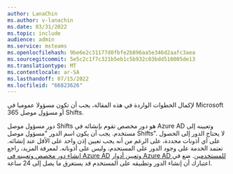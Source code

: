 ```yaml
---
author: LanaChin
ms.author: v-lanachin
ms.date: 03/31/2022
ms.topic: include
audience: admin
ms.service: msteams
ms.openlocfilehash: 9be6e2c31177d0fbfe2b896aa5e346d2aafc3aea
ms.sourcegitcommit: 5e5c2c1f7c321b5eb1c5b932c03bdd510005de13
ms.translationtype: MT
ms.contentlocale: ar-SA
ms.lasthandoff: 07/15/2022
ms.locfileid: "66823626"
---
```

لإكمال الخطوات الواردة في هذه المقالة، يجب أن تكون مسؤولا عموميا في Microsoft 365 أو مسؤول موصل Shifts.

 دور مسؤول موصل Shifts هو دور مخصص تقوم بإنشائه في Azure AD وتعيينه إلى مستخدم. يجب أن يكون اسم الدور "مسؤول موصل Shifts". لا يحتاج الدور إلى الحصول على أي أذونات محددة، على الرغم من أنه يجب تعيين إذن واحد على الأقل عند إنشائه. تعتمد الخدمة على وجود الدور على المستخدم، وليس على أذوناته.  لمعرفة المزيد، راجع [إنشاء دور مخصص وتعيينه في Azure AD](/azure/active-directory/roles/custom-create) [وتعيين أدوار Azure AD للمستخدمين](/azure/active-directory/roles/manage-roles-portal). ضع في اعتبارك أن إنشاء الدور وتطبيقه على المستخدم قد يستغرق ما يصل إلى 24 ساعة.